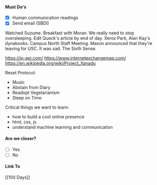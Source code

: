 #### Must Do's
- [x] Human communication readings
- [x] Send email (SBDI)

Watched Suzume. Breakfast with Moran. We really need to stop oversleeping. Edit Queck's article by end of day. Xerox Park, Alan Kay's dynabooks. Campus North Staff Meeting. Mason announced that they're leaving for USC. It was sad. The Sixth Sense.

https://ip-api.com/
https://www.internetexchangemap.com/
https://en.wikipedia.org/wiki/Project_Xanadu

Reset Protocol:
- Music
- Abstain from Diary
- Readopt Vegetarianism
- Sleep on Time

Critical things we want to learn:
- how to build a cool online presence
- html, css, js
- understand machine learning and communication
#### Are we closer?
- [ ] Yes
- [ ] No
#### Link To
[[100 Days]]

